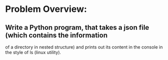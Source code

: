 # Problem Overview:
## Write a Python program, that takes a json file (which contains the information
of a directory in nested structure) and prints out its content in the console in
the style of ls (linux utility).
